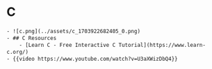 # C
	- ![c.png](../assets/c_1703922682405_0.png)
	- ## C Resources
		- [Learn C - Free Interactive C Tutorial](https://www.learn-c.org/)
	- {{video https://www.youtube.com/watch?v=U3aXWizDbQ4}}